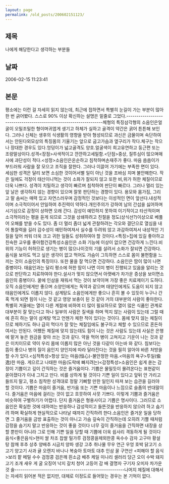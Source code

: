 ```yaml
---
layout: page
permalink: /old_posts/200602151123/
---
```


## 제목
나에게 해당한다고 생각하는 부분들

## 날짜
2006-02-15 11:23:41

## 본문
평소에는 이런 걸 자세히 읽지 않는데, 최근에 접하면서 특별히 눈길이 가는 부분이 많아 한 번 긁어봤다. 스스로 90% 이상 확신하는 설명은 밑줄로 그었다.------------------------------------------------------------------체형의 특징삼각형의 소음인은얼굴이 오밀조밀한 형이며귀엽게 생기고 하체가 실하고 골격이 약간은 굵어 튼튼해 보인다. 그러나 신체는 생후의 식생활의 영향을 받아 형성되므로 과신은 금물이며 속단하여서는 안된다외모상의 특징몸의 기울기는 앞으로 굽고가슴과 옆구리가 작다.체구는 작으나 장대한 경우도 있다.엉덩이가 넓고골격도 양호.얼굴색이 희고유연하고 둥근편 또는 조랑말상이다.성격<장점>사색적이고 깐깐하고세밀함.<단점>중상, 질투심이 많으며매사에 과단성이 적다.<성정>소음인은온순하고 침착하며손재주가 좋다. 마음 씀씀이가 부드러워 사람을 잘 모으고 조직을 잘한다. 그러나 이끌어 가기에는 부족한 면이 있다. 세심한 성격은 달리 보면 소심한 것이어서별 일이 아닌 것을 조바심 치며 불안해한다. 작은 일에도 걱정이 태산이니먹는 것이 소화가 잘되지 않고 또한 비,위가 허한 체질이므로 더욱 나쁘다. 성격이 치밀하고 생각이 빠르며 침착하여 판단이 빠르다. 그러나 멀리 있는 앞 날은 생각하지 않는 경향이 있으며 잘못 판단하는 경향이 있다. 용모와 몸가짐, 그리고 말 솜씨는 매력 있고 자연스러우며 감정적인 것보다는 이성적인 면이 앞선다.내성적이며 소극적이어서 안일하여 추진력이 약하다.개인주의가 강하여 남의 간섭을 싫어하며 시기심으로 감정이 상하면 오래 간다. 감성이 예민하지 못하여 이기적이고 타산적이며 소극적이라는 평을 듣게 되므로 그것을 상쇄하려고 친절을 정도(상식선?)이상으로 베풀어 오해를 받을 수도 있다. 좀 더 멀리 좀더 넓게 관찰하려는 각오와 결단으로 열심을 내어 통찰력을 길러 감수성이 예민하여져서 실수를 두려워 않고 과감하여져서 내성적인 기질을 덮어 씌워 더욱 크고 귀한 일들도 성취하여야 할 것이다.<특징>집에 있길 좋아하고친숙한 교우를 좋아함건강특성소음인은 소화 기능에 이상이 없으면 건강하게 느낀다.비위의 기능이 허하므로 생기는 병이 많으나이것의 기를 살려서 소화가 잘되면 건강하다.음식을 보아도 먹고 싶은 생각이 없고 먹어도 가슴이 그득하면 스스로 몸이 불편함을 느끼는 것이 소음인의 특징이다. 또한 물을 잘 먹으면 건강하다. 소음인은 땀이 많이 나면 중병이다. 태음인과는 달리 평소에 허한 땀이 나면 이미 병이 진행되고 있음을 알리는 것으로 판단하고 치료하여야 한다.설사가 멎지 않으면서 아랫배가 차가운 증상을 보이면소음인의 중병이다. 꿀에 인삼을 재워서 먹는 것이 보약이며 가장 좋은 치료제이기 도하다. 오직 소음인에게만 좋으며 소양인에게는 독약과 같으며 태양인에게도 도움이 되지 않고 태음인에게도 이롭지 않다. 삼계탕도 소음인에게만 좋으나 흔히 볼 수 있듯이 누구나 간혹 먹게 되면 힘이 나는 것 같고 영양 보충이 된 것 같아 거의 대부분의 사람이 좋아한다. 특별히 겨울에는 열이 다른 계절에 비하여 더 많이 필요하므로 열이 많은 식품인 관계로 대부분이 잘 맞는다고 하나 일부의 사람은 질색을 하며 먹지 않는 사람이 있는데 그럴 때에 흔히 하는 말이 삼계탕 먹고 언젠가 체한 적이 있다는 것이다. 몸에 맞지 않는 체질이므로 체하기도 하나 급히 먹다가 잘 맞는 체질임에도 불구하고 체할 수 있으므로 혼돈하여서는 안된다. 어쨌든 체질에 맞지 않는데도 힘이 나는 것은 사람도 있는데 사실은 은행에 맡겨 놓은 원금을 찾아 쓰는 것과 같다. 약을 먹어 병이 고쳐지고 기운이 나는 것과 같은 이치이므로 약이 우리 몸에 이롭지 많은 아닌 것을 다같이 아는바 와 같다. 침보다는 뜸이 좋으나 병의 질이 음인지 양인지에 따라 달라진다는 것을 필히 알아야 바른 처방을 할 수가 있다.<심적특성>항상 있는 마음(恒心)-불안정한 마음.<마음의 욕구>투일(偸逸)한 마음. 게으르고 나태한 마음(도락에 빠지려는)<감정특성>소음인은 쉽게 쏟는 감정이 기쁨이고 깊이 간직하는 것은 즐거움이다. 기쁨은 물밀듯이 몰려온다는 표현같이 쏟아졌다가 이내 그치고 만다. 비를 상하게 될 것이다 기쁜 일이 있다고 앞뒤 안 가리고 들뜨지 말고, 평소 침착한 성격대로 정말 기뻐할 만한 일인지 따져 보는 습관을 길러야 할 것이다. 기쁨은 마음이 즐거움, 반가움 또는 기쁜 마음이나 느낌으로 슬픔의 반대말이다. 즐거움은 마음에 걸리는 것이 없고 흐뭇하여 사뭇 기쁘다. 이렇게 기쁨과 즐거움은 비슷하여 구별하기가 어렵다. 단지 즐거움은 형용사이고 기쁨은 명사이다. 그러므로 소음인은 확실한 것에 대하여는 반응하나 감성적이고 들뜬것을 반응하지 않으려 하고 숨기려 하며 확실하게 현실적으로 나타날 때까지 간직하려 한다.소음인은 즐거운 일을 당하면 그 즐거움을 금방 표출하는 것이 아니고 가슴 깊숙이 간직하는데 오히려 기쁠 때처럼 감정을 숨기지 말고 반응하는 것이 좋을 것이다 너무 깊이 즐거움을 간직하면 내장을 상할 뿐만이 아니라 그로 인해 기쁜 일을 당할 때 기쁨에 더욱 쉽사리 격동하게 될 것이다음식<좋은음식>현미 쌀 차조 찹쌀 밀가루 검정콩을제외한콩 옥수수 감자 고구마 황설탕 참깨 후추 상추 양배추 시금치 양파 생강 고추 취나물 무우 연근 우엉 호박 닭고기 소고기 양고기 사과 귤 오렌지 바나나 복숭아 토마토 대추 인삼 꿀 구연산 <피해야 할 음식>보리 팥 메밀 수수 검정콩 검은깨 흰소금 배추 케일 미나리 셀러리 당근 오이 수박 돼지고기 조개 새우 게 굴 오징어 낙지 갈치 청어 고등어 감 배 결명자 구기자 오미자 차가운것 술------------------------------------------------------나머지 체질에 대해서는 자세히 읽어본 적은 없지만, 대체로 이정도로 들어맞는 경우는 본 기억이 없다.